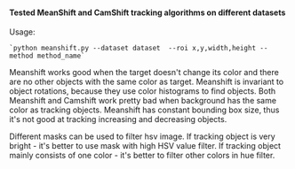 #### Tested MeanShift and CamShift tracking algorithms on different datasets


Usage:
    
    `python meanshift.py --dataset dataset  --roi x,y,width,height --method method_name`
    
   

Meanshift works good when the target doesn't change its color and there are no other objects with the same color as target.
Meanshift is invariant to object rotations, because they use color histograms to find objects.
Both Meanshift and Camshift  work pretty bad when background has the same color as tracking objects.
Meanshift has constant bounding box size, thus it's not good at tracking increasing and decreasing objects.

Different masks can be used to filter hsv image.
If tracking object is very bright - it's better to use mask with high HSV value filter.
If tracking object mainly consists of one color - it's better to filter other colors in hue filter.
